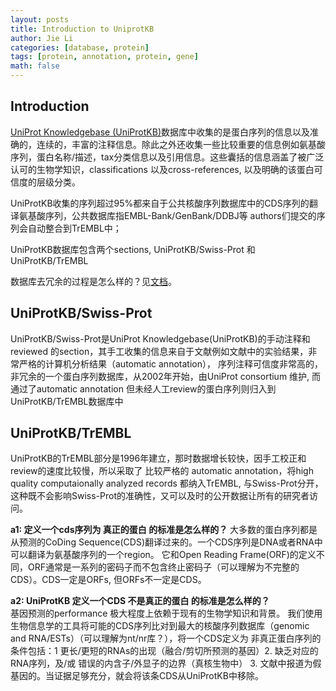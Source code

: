 ```yaml
---
layout: posts
title: Introduction to UniprotKB
author: Jie Li
categories: [database, protein]
tags: [protein, annotation, protein, gene]
math: false
---
```


## Introduction
[UniProt Knowledgebase (UniProtKB)](https://www.uniprot.org/help/uniprotkb)数据库中收集的是蛋白序列的信息以及准确的，连续的，丰富的注释信息。除此之外还收集一些比较重要的信息例如氨基酸序列，蛋白名称/描述，tax分类信息以及引用信息。这些囊括的信息涵盖了被广泛认可的生物学知识，classifications 以及cross-references, 以及明确的该蛋白可信度的层级分类。

UniProtKB收集的序列超过95%都来自于公共核酸序列数据库中的CDS序列的翻译氨基酸序列，公共数据库指EMBL-Bank/GenBank/DDBJ等 authors们提交的序列会自动整合到TrEMBL中；

UniProtKB数据库包含两个sections, UniProtKB/Swiss-Prot 和UniProtKB/TrEMBL

数据库去冗余的过程是怎么样的？见[文档](https://www.uniprot.org/docs/sop_manual_curation.pdf)。

## UniProtKB/Swiss-Prot
UniProtKB/Swiss-Prot是UniProt Knowledgebase(UniProtKB)的手动注释和reviewed 的section，其手工收集的信息来自于文献例如文献中的实验结果，非常严格的计算机分析结果（automatic annotation）， 序列注释可信度非常高的，非冗余的一个蛋白序列数据库，从2002年开始，由UniProt consortium 维护, 而通过了automatic annotation 但未经人工review的蛋白序列则归入到UniProtKB/TrEMBL数据库中

## UniProtKB/TrEMBL
UniProtKB的TrEMBL部分是1996年建立，那时数据增长较快，因手工校正和review的速度比较慢，所以采取了 比较严格的 automatic annotation，将high quality computaionally analyzed records 都纳入TrEMBL, 与Swiss-Prot分开，这种既不会影响Swiss-Prot的准确性，又可以及时的公开数据让所有的研究者访问。

**a1: 定义一个cds序列为 真正的蛋白 的标准是怎么样的？**
大多数的蛋白序列都是从预测的CoDing Sequence(CDS)翻译过来的。一个CDS序列是DNA或者RNA中可以翻译为氨基酸序列的一个region。 它和Open Reading Frame(ORF)的定义不同，ORF通常是一系列的密码子而不包含终止密码子（可以理解为不完整的CDS）。CDS一定是ORFs, 但ORFs不一定是CDS。

**a2: UniProtKB 定义一个CDS 不是真正的蛋白 的标准是怎么样的？**  
基因预测的performance 极大程度上依赖于现有的生物学知识和背景。 我们使用生物信息学的工具将可能的CDS序列比对到最大的核酸序列数据库（genomic and RNA/ESTs）（可以理解为nt/nr库？），将一个CDS定义为 非真正蛋白序列的条件包括：1 更长/更短的RNAs的出现（融合/剪切所预测的基因）2. 缺乏对应的RNA序列，及/或 错误的内含子/外显子的边界（真核生物中） 3. 文献中报道为假基因的。当证据足够充分，就会将该条CDS从UniProtKB中移除。

